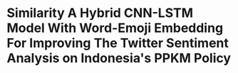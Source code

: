 # Similarity A Hybrid CNN-LSTM Model With Word-Emoji Embedding For Improving The Twitter Sentiment Analysis on Indonesia's PPKM Policy
